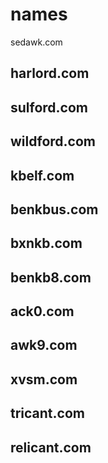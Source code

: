 
# names

sedawk.com

## harlord.com

## sulford.com
## wildford.com

## kbelf.com


## benkbus.com

## bxnkb.com

## benkb8.com   

## ack0.com

## awk9.com


## xvsm.com

## tricant.com


## relicant.com




